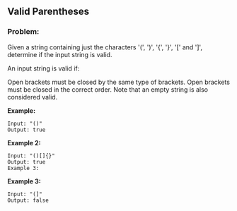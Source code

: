 ## Valid Parentheses

### Problem:

Given a string containing just the characters '(', ')', '{', '}', '[' and ']', determine if the input string is valid.

An input string is valid if:

Open brackets must be closed by the same type of brackets.
Open brackets must be closed in the correct order.
Note that an empty string is also considered valid.

**Example:**
```
Input: "()"
Output: true
```

**Example 2:**
```
Input: "()[]{}"
Output: true
Example 3:
```

**Example 3:**
```
Input: "(]"
Output: false
```
